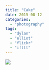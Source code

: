 ```yaml
---
title: "Cake"
date: 2015-08-12
categories: 
  - "photography"
tags: 
  - "dylan"
  - "elliot"
  - "flickr"
  - "ifttt"
---
```


![](https://farm1.staticflickr.com/344/20313355528_eb95024c6b_b.jpg)
